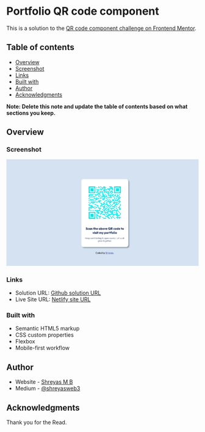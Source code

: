 # Portfolio QR code component 

This is a solution to the [QR code component challenge on Frontend Mentor](https://www.frontendmentor.io/challenges/qr-code-component-iux_sIO_H). 

## Table of contents

- [Overview](#overview)
- [Screenshot](#screenshot)
- [Links](#links)
- [Built with](#built-with)
- [Author](#author)
- [Acknowledgments](#acknowledgments)

**Note: Delete this note and update the table of contents based on what sections you keep.**

## Overview

### Screenshot

![](/images/final%20output%20screenshot.png)


### Links

- Solution URL: [Github solution URL](https://github.com/ShreyasWeb3/Portfolio-QR-code-component)
- Live Site URL: [Netlify site URL](https://portfolioqrcode.netlify.app/)


### Built with

- Semantic HTML5 markup
- CSS custom properties
- Flexbox
- Mobile-first workflow


## Author

- Website - [Shreyas M B](https://www.crio.do/learn/portfolio/shreyas6101997/?edit=true)
- Medium - [@shreyasweb3](https://medium.com/@shreyasweb3)


## Acknowledgments

Thank you for the Read.
